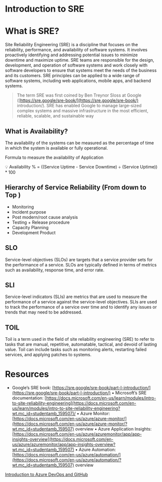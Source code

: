 # Introduction to SRE

# What is SRE?

Site Reliability Engineering (SRE) is a discipline that focuses on the reliability, performance, and availability of software systems. It involves proactively identifying and addressing potential issues to minimize downtime and maximize uptime. SRE teams are responsible for the design, development, and operation of software systems and work closely with software developers to ensure that systems meet the needs of the business and its customers. SRE principles can be applied to a wide range of software systems, including web applications, mobile apps, and backend systems.

> The term SRE was first coined by Ben Treynor Sloss at Google ([https://sre.google/sre-book/](https://sre.google/sre-book/)
> introduction/). SRE has enabled Google to manage large-sized complex systems and massive
> infrastructure in the most efficient, reliable, scalable, and sustainable way

## What is Availability?

The availability of the systems can be measured as the percentage of time in which the system is
available or fully operational.

Formula to measure the availability of Application

<aside>
💡 Availability % = ((Service Uptime - Service Downtime) ÷ (Service Uptime)) * 100

</aside>

## Hierarchy of Service Reliability (From down to Top )

- Monitoring
- Incident purpose
- Post modern/root cause analysis
- Testing + Release procedure
- Capacity Planning
- Development Product

## SLO

Service-level objectives (SLOs) are targets that a service provider sets for the performance of a service. SLOs are typically defined in terms of metrics such as availability, response time, and error rate.

## SLI

Service-level indicators (SLIs) are metrics that are used to measure the performance of a service against the service-level objectives. SLIs are used to track the performance of a service over time and to identify any issues or trends that may need to be addressed.

## TOIL

Toil is a term used in the field of site reliability engineering (SRE) to refer to tasks that are manual, repetitive, automatable, tactical, and devoid of lasting value. Toil can include tasks such as monitoring alerts, restarting failed services, and applying patches to systems.

# Resources

- Google’s SRE book: [https://sre.google/sre-book/part-I-introduction/](https://sre.google/sre-book/part-I-introduction/)
  • Microsoft’s SRE documentation: [https://docs.microsoft.com/en-us/learn/modules/intro-to-site-reliability-engineering](https://docs.microsoft.com/en-us/learn/modules/intro-to-site-reliability-engineering?wt.mc_id=studentamb_159507)/
  • Azure Monitor: [https://docs.microsoft.com/en-us/azure/azure-monitor/](https://docs.microsoft.com/en-us/azure/azure-monitor/?wt.mc_id=studentamb_159507)
  overview
  • Azure Application Insights: [https://docs.microsoft.com/en-us/azure/azuremonitor/app/app-insights-overview](https://docs.microsoft.com/en-us/azure/azuremonitor/app/app-insights-overview?wt.mc_id=studentamb_159507)
  • Azure Automation: [https://docs.microsoft.com/en-us/azure/automation/](https://docs.microsoft.com/en-us/azure/automation/?wt.mc_id=studentamb_159507)
  overview

[Introduction to Azure DevOps and GitHub](https://www.notion.so/Introduction-to-Azure-DevOps-and-GitHub-49fd655ca5734671b0422c39055157b9)
